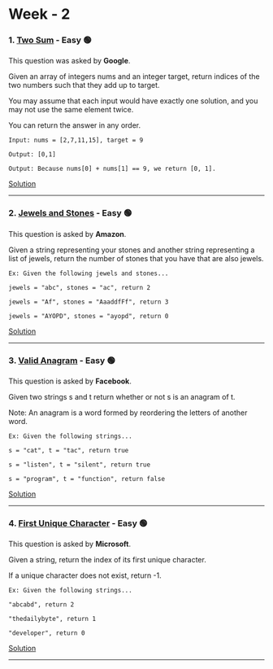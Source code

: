 # Week - 2

### 1. [Two Sum](https://leetcode.com/problems/two-sum/) - Easy 🟢

This question was asked by **Google**.

Given an array of integers nums and an integer target, return indices of the two numbers such that they add up to target.

You may assume that each input would have exactly one solution, and you may not use the same element twice.

You can return the answer in any order.

    Input: nums = [2,7,11,15], target = 9
    
    Output: [0,1]
    
    Output: Because nums[0] + nums[1] == 9, we return [0, 1].

[Solution](https://github.com/AlbusDracoSam/DailyByte/blob/main/Week%20-%202%20Hash%20Maps/1.%20Two%20Sum.java)

***

### 2. [Jewels and Stones](https://leetcode.com/problems/jewels-and-stones/) - Easy 🟢

This question is asked by **Amazon**. 

Given a string representing your stones and another string representing a list of jewels, return the number of stones that you have that are also jewels. 

    Ex: Given the following jewels and stones...
    
    jewels = "abc", stones = "ac", return 2
    
    jewels = "Af", stones = "AaaddfFf", return 3
    
    jewels = "AYOPD", stones = "ayopd", return 0
    
[Solution](https://github.com/AlbusDracoSam/DailyByte/blob/main/Week%20-%202%20Hash%20Maps/2.%20Jewels%20and%20Stones.java)

***

### 3. [Valid Anagram](https://leetcode.com/problems/valid-anagram/) - Easy 🟢

This question is asked by **Facebook**.

Given two strings s and t return whether or not s is an anagram of t. 

Note: An anagram is a word formed by reordering the letters of another word. 

    Ex: Given the following strings...
    
    s = "cat", t = "tac", return true
    
    s = "listen", t = "silent", return true
    
    s = "program", t = "function", return false
    
[Solution](https://github.com/AlbusDracoSam/DailyByte/blob/main/Week%20-%202%20Hash%20Maps/3.%20Valid%20Anagram.java)

***

### 4. [First Unique Character](https://leetcode.com/problems/first-unique-character-in-a-string/) - Easy 🟢

This question is asked by **Microsoft**.

Given a string, return the index of its first unique character.

If a unique character does not exist, return -1. 

    Ex: Given the following strings...
    
    "abcabd", return 2
    
    "thedailybyte", return 1
    
    "developer", return 0
    
[Solution](https://github.com/AlbusDracoSam/DailyByte/blob/main/Week%20-%202%20Hash%20Maps/4.%20First%20Unique%20Character.java)

***




